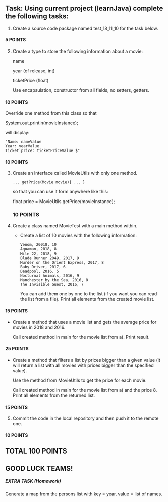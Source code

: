## Task: Using current project (learnJava) complete the following tasks:

1. Create a source code package named test_18_11_10 for the task below.

#### 5 POINTS

2. Create a type to store the following information about a movie:
 
    name

    year (of release, int)

    ticketPrice (float)

    Use encapsulation, constructor from all fields, no setters, getters.

#### 10 POINTS

   Override one method from this class so that

   System.out.println(movieInstance);

   will display:

    "Name: nameValue
    Year: yearValue
    Ticket price: ticketPriceValue $"
       
 #### 10 POINTS


3. Create an Interface called MovieUtils with only one method.

       ... getPrice(Movie movie){ ... }

    so that you can use it form anywhere like this:

    float price = MovieUtils.getPrice(movieInstance);

    ### 10 POINTS


4. Create a class named MovieTest with a main method within.

    - Create a list of 10 movies with the following information:

          Venom, 20018, 10
          Aquaman, 2018, 8
          Mile 22, 2018, 9
          Blade Runner 2049, 2017, 9
          Murder on the Orient Express, 2017, 8
          Baby Driver, 2017, 6
          Deadpool, 2016, 5
          Nocturnal Animals, 2016, 9
          Manchester by the Sea, 2016, 8
          The Invisible Guest, 2016, 7

      You can add them one by one to the list (if you want you can read the list from a file).
      Print all elements from the created movie list.

#### 15 POINTS


   - Create a method that uses a movie list and gets the average price for movies in 2018 and 2016.

     Call created method in main for the movie list from a).
     Print result.


#### 25 POINTS


   - Create a method that filters a list by prices bigger than a given value
   (it will return a list with all movies with prices bigger than the specified value).

     Use the method from MovieUtils to get the price for each movie.

     Call created method in main for the movie list from a) and the price 8.
     Print all elements from the returned list.

#### 15 POINTS


5. Commit the code in the local repository and then push it to the remote one.

#### 10 POINTS


## TOTAL 100 POINTS

## GOOD LUCK TEAMS!


##### EXTRA TASK (Homework)

Generate a map from the persons list with key = year, value = list of names.
